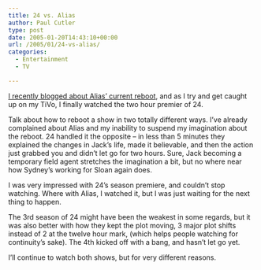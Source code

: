 ```yaml
---
title: 24 vs. Alias
author: Paul Cutler
type: post
date: 2005-01-20T14:43:10+00:00
url: /2005/01/24-vs-alias/
categories:
  - Entertainment
  - TV

---
```

[I recently blogged about Alias&#8217; current reboot][1], and as I try and get caught up on my TiVo, I finally watched the two hour premier of 24.

Talk about how to reboot a show in two totally different ways. I&#8217;ve already complained about Alias and my inability to suspend my imagination about the reboot. 24 handled it the opposite &#8211; in less than 5 minutes they explained the changes in Jack&#8217;s life, made it believable, and then the action just grabbed you and didn&#8217;t let go for two hours. Sure, Jack becoming a temporary field agent stretches the imagination a bit, but no where near how Sydney&#8217;s working for Sloan again does.

I was very impressed with 24&#8217;s season premiere, and couldn&#8217;t stop watching. Where with Alias, I watched it, but I was just waiting for the next thing to happen.

The 3rd season of 24 might have been the weakest in some regards, but it was also better with how they kept the plot moving, 3 major plot shifts instead of 2 at the twelve hour mark, (which helps people watching for continuity&#8217;s sake). The 4th kicked off with a bang, and hasn&#8217;t let go yet.

I&#8217;ll continue to watch both shows, but for very different reasons.

 [1]: http://www.paulcutler.org/blog/index.php?p=175